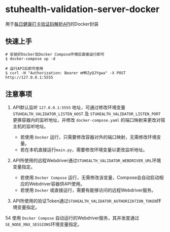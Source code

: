 # stuhealth-validation-server-docker

用于[每日健康打卡验证码解析API](https://github.com/SO-JNU/stuhealth-validate-server)的Docker封装

## 快速上手
```
# 安装好Docker及Docker Compose环境后直接运行即可
$ docker-compose up -d

# 运行API后即可使用
$ curl -H "Authorization: Bearer mMRZyQJYgwa" -X POST http://127.0.0.1:5555
```

## 注意事项

1. API默认监听 ```127.0.0.1:5555``` 地址，可通过修改环境变量 ```STUHEALTH_VALIDATOR_LISTEN_HOST``` 及 ```STUHEALTH_VALIDATOR_LISTEN_PORT``` 更换容器内的监听地址，并修改 ```docker-compose.yaml``` 的端口映射来更改对宿主机的监听地址。
    * 若使用 ```Docker``` 运行，只需要修改容器对外的端口映射，无需修改环境变量。
    * 若在本机直接运行```main.py```，需要修改环境变量以更改监听地址。

2. API所使用的远程Webdriver通过```STUHEALTH_VALIDATOR_WEBDRIVER_URL```环境变量指定。
    * 若使用 ```Docker Compose``` 运行，无需修改该变量，Compose会自动启动相应的Webdriver容器供API使用。
    * 若使用 ```Docker``` 或直接运行，需要有能够访问的远程Webdriver服务。

3. API所使用的验证Token通过```STUHEALTH_VALIDATOR_AUTHORIZATION_TOKEN```环境变量指定。

54 使用 ```Docker Compose``` 自动运行的Webdriver服务，其并发度通过```SE_NODE_MAX_SESSIONS```环境变量指定。
